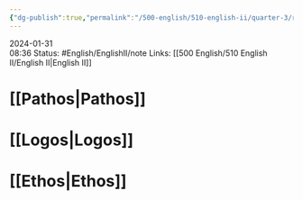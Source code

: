 ```yaml
---
{"dg-publish":true,"permalink":"/500-english/510-english-ii/quarter-3/rhetorical-devices/","updated":"2024-01-31T08:42:33.679-06:00"}
---
```


2024-01-31  
08:36
Status: #English/EnglishII/note
Links: [[500 English/510 English II/English II\|English II]]
# [[Pathos\|Pathos]]
# [[Logos\|Logos]]
# [[Ethos\|Ethos]]